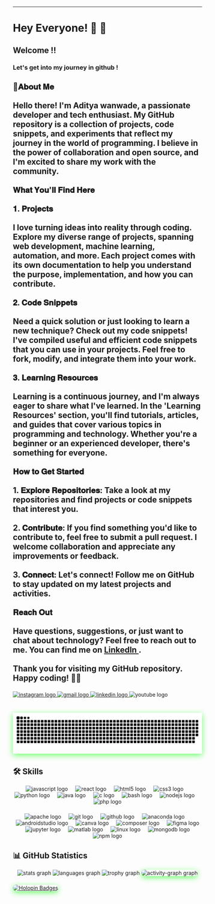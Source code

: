 
---

# Hey Everyone! 🌙 🚀

## Welcome !!

### Let's get into my journey in github !

<h2 align="left" >🚀𝐀𝐛𝐨𝐮𝐭 𝐌𝐞<br><br>Hello there! I'm Aditya wanwade, a 
passionate developer and tech enthusiast. My GitHub repository is
 a collection of projects, code snippets, and experiments that
  reflect my journey in the world of programming. I believe in the power of collaboration and open source, 
  and I'm excited to share my work with the community.<br><br>𝐖𝐡𝐚𝐭 𝐘𝐨𝐮'𝐥𝐥 𝐅𝐢𝐧𝐝 𝐇𝐞𝐫𝐞<br><br>𝟏. 𝐏𝐫𝐨𝐣𝐞𝐜𝐭𝐬<br><br>I love turning ideas into reality 
  through coding. Explore my diverse range of projects, spanning web development, machine learning, automation, and more. Each project comes with its own 
  documentation to help you understand the purpose, implementation, and how you can contribute.<br><br>𝟐. 𝐂𝐨𝐝𝐞 𝐒𝐧𝐢𝐩𝐩𝐞𝐭𝐬<br><br>Need a quick solution 
  or just looking to learn a new technique? Check out my code snippets! I've compiled useful and efficient code snippets that you can use
   in your projects. Feel free to fork, modify, and integrate them into your work.<br><br>𝟑. 𝐋𝐞𝐚𝐫𝐧𝐢𝐧𝐠 𝐑𝐞𝐬𝐨𝐮𝐫𝐜𝐞𝐬<br><br>Learning is a continuous journey, and I'm always eager 
   to share what I've learned. In the 'Learning Resources' section, you'll find tutorials, articles, and guides that cover
    various topics in programming and technology. Whether 
    you're a beginner or an experienced developer, there's something for everyone.<br><br>𝐇𝐨𝐰 𝐭𝐨 𝐆𝐞𝐭 𝐒𝐭𝐚𝐫𝐭𝐞𝐝<br><br>1. 𝐄𝐱𝐩𝐥𝐨𝐫𝐞 𝐑𝐞𝐩𝐨𝐬𝐢𝐭𝐨𝐫𝐢𝐞𝐬: Take a look at my repositories and find projects or code snippets that
     interest you.<br><br>2. 𝐂𝐨𝐧𝐭𝐫𝐢𝐛𝐮𝐭𝐞: If you find something you'd like to contribute to, feel free to submit a pull request. 
     I welcome collaboration and appreciate any improvements or feedback.<br><br>3. 𝐂𝐨𝐧𝐧𝐞𝐜𝐭: Let's connect! Follow me on GitHub to stay updated on my
      latest projects and activities.<br><br>𝐑𝐞𝐚𝐜𝐡 𝐎𝐮𝐭<br><br>Have questions, suggestions, or just want to chat about technology? Feel free to reach out to me. You can 
      find me on  <a href="https://www.linkedin.com/in/aditya-wanwade-07b888216?utm_source=share&utm_campaign=share_via&utm_content=profile&utm_medium=android_app" target="_blank">
    <text>LinkedIn</text>
  </a>.
      <br><br>Thank you for visiting my GitHub repository. Happy coding! 🚀✨</h2>

###

<div align="left">
  <a href="https://www.instagram.com/adwanwade?igsh=MXN6MGNiZTJhejlyYg==" target="_blank">
    <img src="https://img.shields.io/static/v1?message=Instagram&logo=instagram&label=&color=E4405F&logoColor=white&labelColor=&style=for-the-badge" height="35" alt="instagram logo"  />
  </a>
  <a href="Adiwanwade@gmail.com" target="_blank">
    <img src="https://img.shields.io/static/v1?message=Gmail&logo=gmail&label=&color=D14836&logoColor=white&labelColor=&style=for-the-badge" height="35" alt="gmail logo"  />
  </a>
  <a href="https://www.linkedin.com/in/aditya-wanwade-07b888216?utm_source=share&utm_campaign=share_via&utm_content=profile&utm_medium=android_app" target="_blank">
    <img src="https://img.shields.io/static/v1?message=LinkedIn&logo=linkedin&label=&color=0077B5&logoColor=white&labelColor=&style=for-the-badge" height="35" alt="linkedin logo"  />
  </a>
  <img src="https://img.shields.io/static/v1?message=Youtube&logo=youtube&label=&color=FF0000&logoColor=white&labelColor=&style=for-the-badge" height="35" alt="youtube logo"  />
</div>

###

<br clear="both">

<img src="https://raw.githubusercontent.com/adiwanwade/adiwanwade/output/snake.svg" alt="Snake animation" style="box-shadow: 0px 4px 15px rgba(0, 255, 0, 0.6)"/>

## 🛠️ Skills

<div align="center">
  <img src="https://cdn.jsdelivr.net/gh/devicons/devicon/icons/javascript/javascript-original.svg" height="30" alt="javascript logo"  />
  <img width="12" />
  <img src="https://cdn.jsdelivr.net/gh/devicons/devicon/icons/react/react-original.svg" height="30" alt="react logo"  />
  <img width="12" />
  <img src="https://cdn.jsdelivr.net/gh/devicons/devicon/icons/html5/html5-original.svg" height="30" alt="html5 logo"  />
  <img width="12" />
  <img src="https://cdn.jsdelivr.net/gh/devicons/devicon/icons/css3/css3-original.svg" height="30" alt="css3 logo"  />
  <img width="12" />
  <img src="https://cdn.jsdelivr.net/gh/devicons/devicon/icons/python/python-original.svg" height="30" alt="python logo"  />
  <img width="12" />
  <img src="https://cdn.jsdelivr.net/gh/devicons/devicon/icons/java/java-original.svg" height="30" alt="java logo"  />
  <img width="12" />
  <img src="https://cdn.jsdelivr.net/gh/devicons/devicon/icons/c/c-original.svg" height="30" alt="c logo"  />
  <img width="12" />
  <img src="https://cdn.jsdelivr.net/gh/devicons/devicon/icons/bash/bash-original.svg" height="30" alt="bash logo"  />
  <img width="12" />
  <img src="https://cdn.jsdelivr.net/gh/devicons/devicon/icons/nodejs/nodejs-original.svg" height="30" alt="nodejs logo"  />
  <img width="12" />
  <img src="https://cdn.jsdelivr.net/gh/devicons/devicon/icons/php/php-original.svg" height="30" alt="php logo"  />
</div>

###

<div align="center">
  <img src="https://cdn.jsdelivr.net/gh/devicons/devicon/icons/apache/apache-original.svg" height="40" alt="apache logo"  />
  <img width="12" />
  <img src="https://cdn.jsdelivr.net/gh/devicons/devicon/icons/git/git-original.svg" height="40" alt="git logo"  />
  <img width="12" />
  <img src="https://cdn.jsdelivr.net/gh/devicons/devicon/icons/github/github-original.svg" height="40" alt="github logo"  />
  <img width="12" />
  <img src="https://cdn.jsdelivr.net/gh/devicons/devicon/icons/anaconda/anaconda-original.svg" height="40" alt="anaconda logo"  />
  <img width="12" />
  <img src="https://cdn.jsdelivr.net/gh/devicons/devicon/icons/androidstudio/androidstudio-original.svg" height="40" alt="androidstudio logo"  />
  <img width="12" />
  <img src="https://cdn.jsdelivr.net/gh/devicons/devicon/icons/canva/canva-original.svg" height="40" alt="canva logo"  />
  <img width="12" />
  <img src="https://cdn.jsdelivr.net/gh/devicons/devicon/icons/composer/composer-original.svg" height="40" alt="composer logo"  />
  <img width="12" />
  <img src="https://cdn.jsdelivr.net/gh/devicons/devicon/icons/figma/figma-original.svg" height="40" alt="figma logo"  />
  <img width="12" />
  <img src="https://cdn.jsdelivr.net/gh/devicons/devicon/icons/jupyter/jupyter-original.svg" height="40" alt="jupyter logo"  />
  <img width="12" />
  <img src="https://cdn.jsdelivr.net/gh/devicons/devicon/icons/matlab/matlab-original.svg" height="40" alt="matlab logo"  />
  <img width="12" />
  <img src="https://cdn.jsdelivr.net/gh/devicons/devicon/icons/linux/linux-original.svg" height="40" alt="linux logo"  />
  <img width="12" />
  <img src="https://cdn.jsdelivr.net/gh/devicons/devicon/icons/mongodb/mongodb-original.svg" height="40" alt="mongodb logo"  />
  <img width="12" />
  <img src="https://cdn.jsdelivr.net/gh/devicons/devicon/icons/npm/npm-original-wordmark.svg" height="40" alt="npm logo"  />
</div>

## 📊 GitHub Statistics

<div align="center">
  <img src="https://github-readme-stats.vercel.app/api?username=adiwanwade&hide_title=false&hide_rank=false&show_icons=true&include_all_commits=true&count_private=true&disable_animations=false&theme=dracula&locale=en&hide_border=false&order=1" height="150" alt="stats graph"  />
  <img src="https://github-readme-stats.vercel.app/api/top-langs?username=adiwanwade&locale=en&hide_title=false&layout=compact&card_width=320&langs_count=5&theme=vue-dark&hide_border=false&order=2" height="150" alt="languages graph"  />
  <img src="https://github-profile-trophy.vercel.app?username=adiwanwade&theme=dracula&column=-1&row=1&margin-w=8&margin-h=8&no-bg=false&no-frame=false&order=4" height="150" alt="trophy graph"  />
  <img src="https://github-readme-activity-graph.vercel.app/graph?username=adiwanwade&radius=16&theme=react&area=true&order=5" height="300" alt="activity-graph graph" style=" border-radius: 10px;box-shadow: 0px 4px 15px rgba(0, 255, 0, 0.6);" />
</div>

###

<!-- [![An image of @adiwanwade's Holopin badges, which is a link to view their full Holopin profile](https://holopin.me/adiwanwade)](https://holopin.io/@adiwanwade)
 -->
<a href="https://holopin.io/@adiwanwade" target="_blank">
  <img src="https://holopin.me/adiwanwade" alt="Holopin Badges"  style=" border-radius: 10px;box-shadow: 0px 4px 15px rgba(0, 255, 0, 0.6);"/>
</a>

<!-- [![Holopin](https://holopin.me/adiwanwade)](https://holopin.io/@adiwanwade) -->
